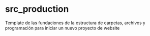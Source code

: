 # src_production
Template de las fundaciones de la estructura de carpetas, archivos y programación para iniciar un nuevo proyecto de website
